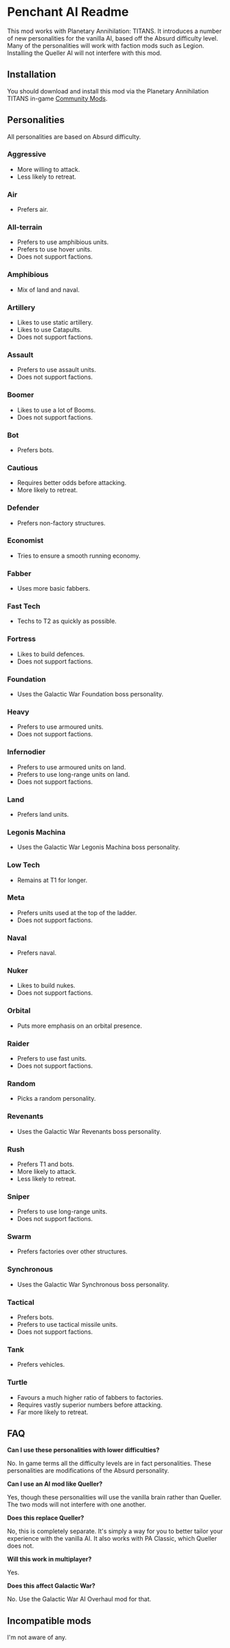# Penchant AI Readme

This mod works with Planetary Annihilation: TITANS. It introduces a number of new personalities for the vanilla AI, based off the Absurd difficulty level. Many of the personalities will work with faction mods such as Legion. Installing the Queller AI will not interfere with this mod.

## Installation

You should download and install this mod via the Planetary Annihilation TITANS in-game [Community Mods](https://steamcommunity.com/sharedfiles/filedetails/?id=1417396826).

## Personalities

All personalities are based on Absurd difficulty.

### Aggressive

- More willing to attack.
- Less likely to retreat.

### Air

- Prefers air.

### All-terrain

- Prefers to use amphibious units.
- Prefers to use hover units.
- Does not support factions.

### Amphibious

- Mix of land and naval.

### Artillery

- Likes to use static artillery.
- Likes to use Catapults.
- Does not support factions.

### Assault

- Prefers to use assault units.
- Does not support factions.

### Boomer

- Likes to use a lot of Booms.
- Does not support factions.

### Bot

- Prefers bots.

### Cautious

- Requires better odds before attacking.
- More likely to retreat.

### Defender

- Prefers non-factory structures.

### Economist

- Tries to ensure a smooth running economy.

### Fabber

- Uses more basic fabbers.

### Fast Tech

- Techs to T2 as quickly as possible.

### Fortress

- Likes to build defences.
- Does not support factions.

### Foundation

- Uses the Galactic War Foundation boss personality.

### Heavy

- Prefers to use armoured units.
- Does not support factions.

### Infernodier

- Prefers to use armoured units on land.
- Prefers to use long-range units on land.
- Does not support factions.

### Land

- Prefers land units.

### Legonis Machina

- Uses the Galactic War Legonis Machina boss personality.

### Low Tech

- Remains at T1 for longer.

### Meta

- Prefers units used at the top of the ladder.
- Does not support factions.

### Naval

- Prefers naval.

### Nuker

- Likes to build nukes.
- Does not support factions.

### Orbital

- Puts more emphasis on an orbital presence.

### Raider

- Prefers to use fast units.
- Does not support factions.

### Random

- Picks a random personality.

### Revenants

- Uses the Galactic War Revenants boss personality.

### Rush

- Prefers T1 and bots.
- More likely to attack.
- Less likely to retreat.

### Sniper

- Prefers to use long-range units.
- Does not support factions.

### Swarm

- Prefers factories over other structures.

### Synchronous

- Uses the Galactic War Synchronous boss personality.

### Tactical

- Prefers bots.
- Prefers to use tactical missile units.
- Does not support factions.

### Tank

- Prefers vehicles.

### Turtle

- Favours a much higher ratio of fabbers to factories.
- Requires vastly superior numbers before attacking.
- Far more likely to retreat.

## FAQ

**Can I use these personalities with lower difficulties?**

No. In game terms all the difficulty levels are in fact personalities. These personalities are modifications of the Absurd personality.

**Can I use an AI mod like Queller?**

Yes, though these personalities will use the vanilla brain rather than Queller. The two mods will not interfere with one another.

**Does this replace Queller?**

No, this is completely separate. It's simply a way for you to better tailor your experience with the vanilla AI. It also works with PA Classic, which Queller does not.

**Will this work in multiplayer?**

Yes.

**Does this affect Galactic War?**

No. Use the Galactic War AI Overhaul mod for that.

## Incompatible mods

I'm not aware of any.
